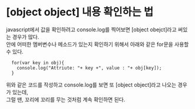 # [object object] 내용 확인하는 법
  javascript에서 값을 확인하려고 console.log를 찍어보면 [object obejct]라고 써있는 경우가 많다.<br>
  안에 어떠한 멤버변수나 메소드가 있는지 확인하기 위해서 아래와 같은 for문을 사용할 수 있다. 

```
  for(var key in obj){
    console.log("Attriute: "+ key +", value : "+ obj[key]);
  }

```

  위와 같은 코드를 작성하고 console.log를 보면 또 [object object]라고 나오는 경우가 있는데,<br>
  그럴 땐, 꼬리에 꼬리를 무는 것처럼 계속 확인하면 된다. 